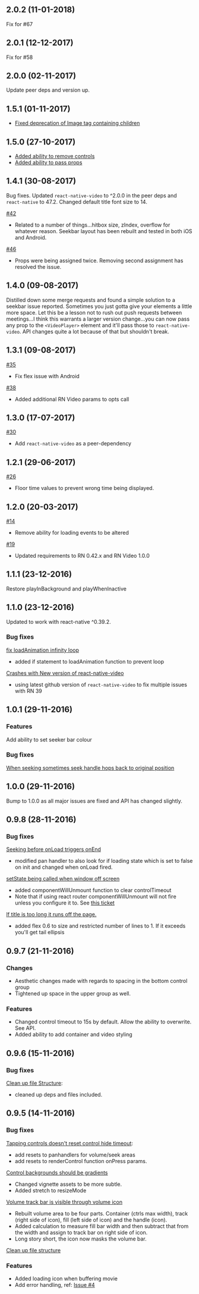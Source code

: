 ## 2.0.2 (11-01-2018)
Fix for #67

## 2.0.1 (12-12-2017)
Fix for #58

## 2.0.0 (02-11-2017)
Update peer deps and version up.

## 1.5.1 (01-11-2017)
  - [Fixed deprecation of Image tag containing children](https://github.com/itsnubix/react-native-video-controls/issues/55)

## 1.5.0 (27-10-2017)
  - [Added ability to remove controls](https://github.com/itsnubix/react-native-video-controls/pull/50)
  - [Added ability to pass props](https://github.com/itsnubix/react-native-video-controls/pull/52)

## 1.4.1 (30-08-2017)
Bug fixes. Updated `react-native-video` to ^2.0.0 in the peer deps and `react-native` to 47.2. Changed default title font size to 14.

[#42](https://github.com/itsnubix/react-native-video-controls/issues/42)
  - Related to a number of things...hitbox size, zIndex, overflow for whatever reason. Seekbar layout has been rebuilt and tested in both iOS and Android.

[#46](https://github.com/itsnubix/react-native-video-controls/issues/46)
  - Props were being assigned twice. Removing second assignment has resolved the issue.

## 1.4.0 (09-08-2017)
Distilled down some merge requests and found a simple solution to a seekbar issue reported. Sometimes you just gotta give your elements a little more space. Let this be a lesson not to rush out push requests between meetings...I think this warrants a larger version change...you can now pass any prop to the `<VideoPlayer>` element and it'll pass those to `react-native-video`. API changes quite a lot because of that but shouldn't break.

## 1.3.1 (09-08-2017)

[#35](https://github.com/itsnubix/react-native-video-controls/pull/35)
  - Fix flex issue with Android

[#38](https://github.com/itsnubix/react-native-video-controls/pull/38)
  - Added additional RN Video params to opts call

## 1.3.0 (17-07-2017)

[#30](https://github.com/itsnubix/react-native-video-controls/issues/30)
  - Add `react-native-video` as a peer-dependency

## 1.2.1 (29-06-2017)

[#26](https://github.com/itsnubix/react-native-video-controls/issues/26)
  - Floor time values to prevent wrong time being displayed.

## 1.2.0 (20-03-2017)

[#14](https://github.com/itsnubix/react-native-video-controls/issues/14)
  - Remove ability for loading events to be altered

[#19](https://github.com/itsnubix/react-native-video-controls/issues/19)
  - Updated requirements to RN 0.42.x and RN Video 1.0.0

## 1.1.1 (23-12-2016)

Restore playInBackground and playWhenInactive

## 1.1.0 (23-12-2016)

Updated to work with react-native ^0.39.2.

### Bug fixes

[fix loadAnimation infinity loop](https://github.com/itsnubix/react-native-video-controls/pull/13)
  - added if statement to loadAnimation function to prevent loop

[Crashes with New version of react-native-video](https://github.com/itsnubix/react-native-video-controls/issues/12)
  - using latest github version of `react-native-video` to fix multiple issues with RN 39

## 1.0.1 (29-11-2016)

### Features

Add ability to set seeker bar colour

### Bug fixes

[When seeking sometimes seek handle hops back to original position](https://github.com/itsnubix/react-native-video-controls/issues/9)

## 1.0.0 (29-11-2016)

Bump to 1.0.0 as all major issues are fixed and API has changed slightly.

## 0.9.8 (28-11-2016)

### Bug fixes

[Seeking before onLoad triggers onEnd](https://github.com/itsnubix/react-native-video-controls/issues/8)
  - modified pan handler to also look for if loading state which is set to false on init and changed when onLoad fired.

[setState being called when window off screen](https://github.com/itsnubix/react-native-video-controls/issues/7)
  - added componentWillUnmount function to clear controlTimeout
  - Note that if using react router componentWillUnmount will not fire unless you configure it to. See [this ticket](https://github.com/aksonov/react-native-router-flux/issues/131)

[If title is too long it runs off the page.](https://github.com/itsnubix/react-native-video-controls/issues/6)
  - added flex 0.6 to size and restricted number of lines to 1. If it exceeds you'll get tail ellipsis

## 0.9.7 (21-11-2016)

### Changes

  - Aesthetic changes made with regards to spacing in the bottom control group
  - Tightened up space in the upper group as well.

### Features

  - Changed control timeout to 15s by default. Allow the ability to overwrite. See API.
  - Added ability to add container and video styling

## 0.9.6 (15-11-2016)

### Bug fixes

[Clean up file Structure](https://github.com/itsnubix/react-native-video-controls/issues/5):

  - cleaned up deps and files included.

## 0.9.5 (14-11-2016)

### Bug fixes
[Tapping controls doesn't reset control hide timeout](https://github.com/itsnubix/react-native-video-controls/issues/1):

  - add resets to panhandlers for volume/seek areas
  - add resets to renderControl function onPress params.

[Control backgrounds should be gradients](https://github.com/itsnubix/react-native-video-controls/issues/2)

  - Changed vignette assets to be more subtle.
  - Added stretch to resizeMode

[Volume track bar is visible through volume icon](https://github.com/itsnubix/react-native-video-controls/issues/3)

  - Rebuilt volume area to be four parts. Container (ctrls max width), track (right side of icon), fill (left side of icon) and the handle (icon).
  - Added calculation to measure fill bar width and then subtract that from the width and assign to track bar on right side of icon.
  - Long story short, the icon now masks the volume bar.

[Clean up file structure](https://github.com/itsnubix/react-native-video-controls/issues/5)

### Features

- Added loading icon when buffering movie
- Add error handling, ref: [Issue #4](https://github.com/itsnubix/react-native-video-controls/issues/4)
